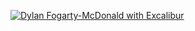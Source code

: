 [![Dylan Fogarty-McDonald with Excalibur](http://farm7.staticflickr.com/6180/6159638190_87ff66b171_n.jpg)](http://www.flickr.com/photos/dylane/6159638190/)
